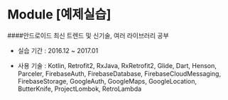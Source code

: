 Module [예제실습]
=
####안드로이드 최신 트렌드 및 신기술, 여러 라이브러리 공부

- 실습 기간 : 2016.12 ~ 2017.01

- 사용 기술 : Kotlin, Retrofit2, RxJava, RxRetrofit2, Glide, Dart, Henson, Parceler, FirebaseAuth, FirebaseDatabase, FirebaseCloudMessaging, FirebaseStorage, GoogleAuth, GoogleMaps, GoogleLocation, ButterKnife, ProjectLombok, RetroLambda

